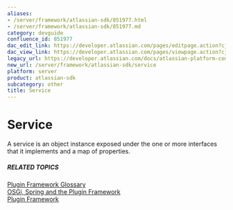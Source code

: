 ```yaml
---
aliases:
- /server/framework/atlassian-sdk/851977.html
- /server/framework/atlassian-sdk/851977.md
category: devguide
confluence_id: 851977
dac_edit_link: https://developer.atlassian.com/pages/editpage.action?cjm=wozere&pageId=851977
dac_view_link: https://developer.atlassian.com/pages/viewpage.action?cjm=wozere&pageId=851977
legacy_url: https://developer.atlassian.com/docs/atlassian-platform-common-components/plugin-framework/plugin-framework-glossary/service-glossary-entry
new_url: /server/framework/atlassian-sdk/service
platform: server
product: atlassian-sdk
subcategory: other
title: Service
---
```

# Service

A service is an object instance exposed under the one or more interfaces that it implements and a map of properties.

##### RELATED TOPICS

[Plugin Framework Glossary](/server/framework/atlassian-sdk/plugin-framework-glossary)  
[OSGi, Spring and the Plugin Framework](/server/framework/atlassian-sdk/852146.html)  
[Plugin Framework](https://developer.atlassian.com/display/PLUGINFRAMEWORK/Plugin+Framework)


































































































































































































































































































































































































































































































































































































